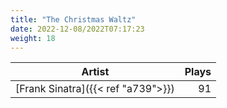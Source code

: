 ```yaml
---
title: "The Christmas Waltz"
date: 2022-12-08/2022T07:17:23
weight: 18
---
```




 Artist | Plays 
----- | -----:
[Frank Sinatra]({{< ref "a739">}}) | 91
